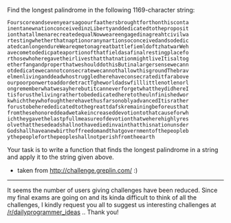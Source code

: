 <div class="md"><p>Find the longest palindrome in the following 1169-character string:</p>
<p><code>Fourscoreandsevenyearsagoourfaathersbroughtforthonthisconta</code>
<code>inentanewnationconceivedinzLibertyanddedicatedtotheproposit</code>
<code>ionthatallmenarecreatedequalNowweareengagedinagreahtcivilwa</code>
<code>rtestingwhetherthatnaptionoranynartionsoconceivedandsodedic</code>
<code>atedcanlongendureWeareqmetonagreatbattlefiemldoftzhatwarWeh</code>
<code>avecometodedicpateaportionofthatfieldasafinalrestingplacefo</code>
<code>rthosewhoheregavetheirlivesthatthatnationmightliveItisaltog</code>
<code>etherfangandproperthatweshoulddothisButinalargersensewecann</code>
<code>otdedicatewecannotconsecratewecannothallowthisgroundThebrav</code>
<code>elmenlivinganddeadwhostruggledherehaveconsecrateditfarabove</code>
<code>ourpoorponwertoaddordetractTgheworldadswfilllittlenotlenorl</code>
<code>ongrememberwhatwesayherebutitcanneverforgetwhattheydidhereI</code>
<code>tisforusthelivingrathertobededicatedheretotheulnfinishedwor</code>
<code>kwhichtheywhofoughtherehavethusfarsonoblyadvancedItisrather</code>
<code>forustobeherededicatedtothegreattdafskremainingbeforeusthat</code>
<code>fromthesehonoreddeadwetakeincreaseddevotiontothatcauseforwh</code>
<code>ichtheygavethelastpfullmeasureofdevotionthatweherehighlyres</code>
<code>olvethatthesedeadshallnothavediedinvainthatthisnationunsder</code>
<code>Godshallhaveanewbirthoffreedomandthatgovernmentofthepeopleb</code>
<code>ythepeopleforthepeopleshallnotperishfromtheearth</code></p>
<p>Your task is to write a function that finds the longest palindrome in a string and apply it to the string given above.</p>
<ul>
<li>taken from <a href="http://challenge.greplin.com/">http://challenge.greplin.com/</a> :)</li>
</ul>
<hr/>
<p>It seems the number of users giving challenges have been reduced. Since my final exams are going on and its kinda difficult to think of all the challenges, I kindly request you all to suggest us interesting challenges at <a href="/r/dailyprogrammer_ideas">/r/dailyprogrammer_ideas</a> .. Thank you!</p>
</div>
